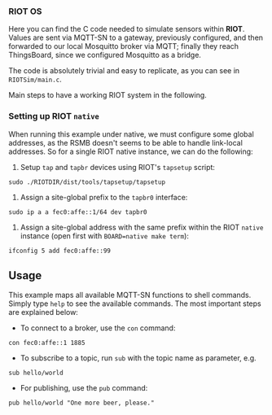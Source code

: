 ### RIOT OS 



Here you can find the C code needed to simulate sensors within **RIOT**.  Values are sent via MQTT-SN to a gateway, previously configured, and then forwarded to our local Mosquitto broker via MQTT; finally they reach ThingsBoard, since we configured Mosquitto as a bridge. 

The code is absolutely trivial and easy to replicate, as you can see in `RIOTSim/main.c`. 



Main steps to have a working RIOT system in the following.

### Setting up RIOT `native`

When running this example under native, we must configure some global addresses, as the RSMB doesn't seems to be able to handle link-local addresses. So for a single RIOT native instance, we can do the following:

1. Setup `tap` and `tapbr` devices using RIOT's `tapsetup` script:

```
sudo ./RIOTDIR/dist/tools/tapsetup/tapsetup
```

1. Assign a site-global prefix to the `tapbr0` interface:

```
sudo ip a a fec0:affe::1/64 dev tapbr0
```

1. Assign a site-global address with the same prefix within the RIOT `native` instance (open first with `BOARD=native make term`):

```
ifconfig 5 add fec0:affe::99
```

## Usage

This example maps all available MQTT-SN functions to shell commands. Simply type `help` to see the available commands. The most important steps are explained below:

- To connect to a broker, use the `con` command:

```
con fec0:affe::1 1885
```

- To subscribe to a topic, run `sub` with the topic name as parameter, e.g.

```
sub hello/world
```

- For publishing, use the `pub` command:

```
pub hello/world "One more beer, please."
```
